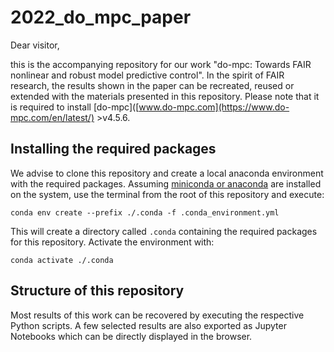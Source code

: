 # 2022_do_mpc_paper

Dear visitor,

this is the accompanying repository for our work "do-mpc: Towards FAIR nonlinear and robust model predictive control". In the spirit of FAIR research, the results shown in the paper can be recreated, reused or extended with the materials presented in this repository. Please note that it is required to install [do-mpc]([www.do-mpc.com](https://www.do-mpc.com/en/latest/) >v4.5.6.

## Installing the required packages

We advise to clone this repository and create a local anaconda environment with the required packages. Assuming [miniconda or anaconda](https://docs.conda.io/projects/conda/en/latest/user-guide/install/index.html) are installed on the system, use the terminal from the root of this repository and execute:

```
conda env create --prefix ./.conda -f .conda_environment.yml  
```

This will create a directory called ``.conda`` containing the required packages for this repository. Activate the environment with:

```
conda activate ./.conda
```

## Structure of this repository

Most results of this work can be recovered by executing the respective Python scripts. A few selected results are also exported as Jupyter Notebooks which can be directly displayed in the browser.
